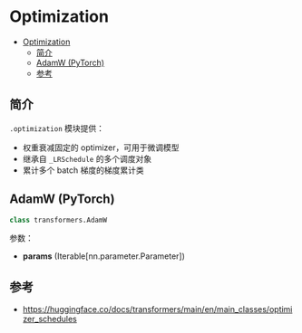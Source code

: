 # Optimization

- [Optimization](#optimization)
  - [简介](#简介)
  - [AdamW (PyTorch)](#adamw-pytorch)
  - [参考](#参考)


## 简介

`.optimization` 模块提供：

- 权重衰减固定的 optimizer，可用于微调模型
- 继承自 `_LRSchedule` 的多个调度对象
- 累计多个 batch 梯度的梯度累计类

## AdamW (PyTorch)

```python
class transformers.AdamW
```

参数：

- **params** (Iterable[nn.parameter.Parameter])



## 参考

- https://huggingface.co/docs/transformers/main/en/main_classes/optimizer_schedules
